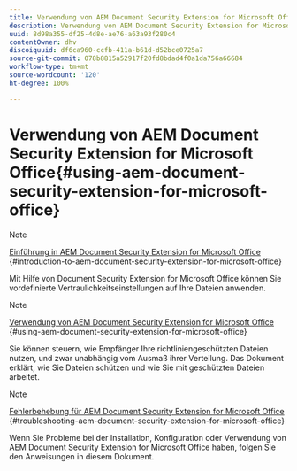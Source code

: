 ```yaml
---
title: Verwendung von AEM Document Security Extension for Microsoft Office
description: Verwendung von AEM Document Security Extension for Microsoft Office
uuid: 8d98a355-df25-4d8e-ae76-a63a93f280c4
contentOwner: dhv
discoiquuid: df6ca960-ccfb-411a-b61d-d52bce0725a7
source-git-commit: 078b8815a52917f20fd8bdad4f0a1da756a66684
workflow-type: tm+mt
source-wordcount: '120'
ht-degree: 100%

---
```



# Verwendung von AEM Document Security Extension for Microsoft Office{#using-aem-document-security-extension-for-microsoft-office}

>[!NOTE]
>
>[Einführung in AEM Document Security Extension for Microsoft Office](../document-security-extension-microsoft-office.md) {#introduction-to-aem-document-security-extension-for-microsoft-office}
>
>Mit Hilfe von Document Security Extension for Microsoft Office können Sie vordefinierte Vertraulichkeitseinstellungen auf Ihre Dateien anwenden.

>[!NOTE]
>
>[Verwendung von AEM Document Security Extension for Microsoft Office](../using-aem-document-security-extension.md) {#using-aem-document-security-extension-for-microsoft-office}
>
>Sie können steuern, wie Empfänger Ihre richtliniengeschützten Dateien nutzen, und zwar unabhängig vom Ausmaß ihrer Verteilung. Das Dokument erklärt, wie Sie Dateien schützen und wie Sie mit geschützten Dateien arbeitet.

>[!NOTE]
>
>[Fehlerbehebung für AEM Document Security Extension for Microsoft Office](../troubleshooting-document-security-extension.md) {#troubleshooting-aem-document-security-extension-for-microsoft-office}
>
>Wenn Sie Probleme bei der Installation, Konfiguration oder Verwendung von AEM Document Security Extension for Microsoft Office haben, folgen Sie den Anweisungen in diesem Dokument.

